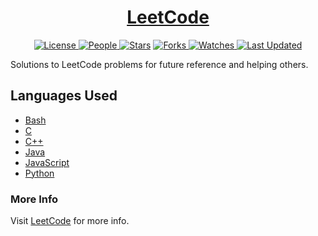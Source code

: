 <div align = "center">

<h1><a href="https://2kabhishek.github.io/LeetCode">LeetCode</a></h1>

<a href="https://github.com/2KAbhishek/LeetCode/blob/main/LICENSE">
<img alt="License" src="https://img.shields.io/github/license/2kabhishek/LeetCode?style=flat&color=eee&label="> </a>

<a href="https://github.com/2KAbhishek/LeetCode/graphs/contributors">
<img alt="People" src="https://img.shields.io/github/contributors/2kabhishek/LeetCode?style=flat&color=ffaaf2&label=People"> </a>

<a href="https://github.com/2KAbhishek/LeetCode/stargazers">
<img alt="Stars" src="https://img.shields.io/github/stars/2kabhishek/LeetCode?style=flat&color=98c379&label=Stars"></a>

<a href="https://github.com/2KAbhishek/LeetCode/network/members">
<img alt="Forks" src="https://img.shields.io/github/forks/2kabhishek/LeetCode?style=flat&color=66a8e0&label=Forks"> </a>

<a href="https://github.com/2KAbhishek/LeetCode/watchers">
<img alt="Watches" src="https://img.shields.io/github/watchers/2kabhishek/LeetCode?style=flat&color=f5d08b&label=Watches"> </a>

<a href="https://github.com/2KAbhishek/LeetCode/pulse">
<img alt="Last Updated" src="https://img.shields.io/github/last-commit/2kabhishek/LeetCode?style=flat&color=e06c75&label="> </a>

</div>

Solutions to LeetCode problems for future reference and helping others.

## Languages Used

- [Bash](./Bash)
- [C](./C)
- [C++](./C++)
- [Java](./Java)
- [JavaScript](./JavaScript)
- [Python](./Python)

### More Info

Visit [LeetCode](https://leetcode.com) for more info.

